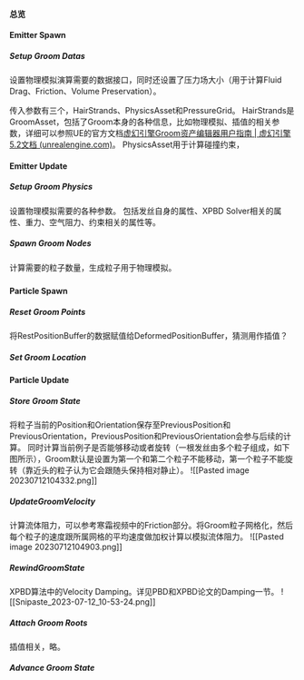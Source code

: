 #### 总览

#### Emitter Spawn

##### Setup Groom Datas
设置物理模拟演算需要的数据接口，同时还设置了压力场大小（用于计算Fluid Drag、Friction、Volume Preservation）。

传入参数有三个，HairStrands、PhysicsAsset和PressureGrid。
HairStrands是GroomAsset，包括了Groom本身的各种信息，比如物理模拟、插值的相关参数，详细可以参照UE的官方文档[虚幻引擎Groom资产编辑器用户指南 | 虚幻引擎5.2文档 (unrealengine.com)](https://docs.unrealengine.com/5.2/zh-CN/groom-asset-editor-user-guide-in-unreal-engine/)。
PhysicsAsset用于计算碰撞约束， 

#### Emitter Update

##### Setup Groom Physics
设置物理模拟需要的各种参数。
包括发丝自身的属性、XPBD Solver相关的属性、重力、空气阻力、约束相关的属性等。

##### Spawn Groom Nodes
计算需要的粒子数量，生成粒子用于物理模拟。

#####
#### Particle Spawn

##### Reset Groom Points
将RestPositionBuffer的数据赋值给DeformedPositionBuffer，猜测用作插值？

##### Set Groom Location


##### 
#### Particle Update

##### Store Groom State
将粒子当前的Position和Orientation保存至PreviousPosition和PreviousOrientation，PreviousPosition和PreviousOrientation会参与后续的计算。
同时计算当前例子是否能够移动或者旋转（一根发丝由多个粒子组成，如下图所示），Groom默认是设置为第一个和第二个粒子不能移动，第一个粒子不能旋转（靠近头的粒子认为它会跟随头保持相对静止）。
![[Pasted image 20230712104332.png]]

##### UpdateGroomVelocity
计算流体阻力，可以参考寒霜视频中的Friction部分。将Groom粒子网格化，然后每个粒子的速度跟所属网格的平均速度做加权计算以模拟流体阻力。
![[Pasted image 20230712104903.png]]

##### RewindGroomState
XPBD算法中的Velocity Damping。详见PBD和XPBD论文的Damping一节。
![[Snipaste_2023-07-12_10-53-24.png]]

##### Attach Groom Roots
插值相关，略。

##### Advance Groom State
